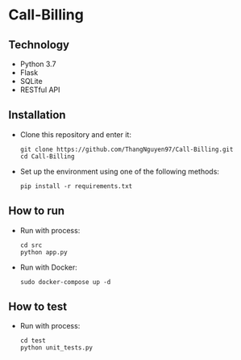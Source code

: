 # Call-Billing

## Technology
* Python 3.7
* Flask
* SQLite
* RESTful API

## Installation 
 - Clone this repository and enter it:
   ```Shell
   git clone https://github.com/ThangNguyen97/Call-Billing.git
   cd Call-Billing
   ```
 - Set up the environment using one of the following methods:
   ```Shell
   pip install -r requirements.txt
   ```
## How to run
 - Run with process:
   ```Shell
   cd src
   python app.py
   ```
 - Run with Docker:
   ```Shell
   sudo docker-compose up -d
   ```
## How to test
 - Run with process:
   ```Shell
   cd test
   python unit_tests.py
   ```
